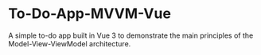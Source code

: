 # To-Do-App-MVVM-Vue
A simple to-do app built in Vue 3 to demonstrate the main principles of the Model-View-ViewModel architecture.

